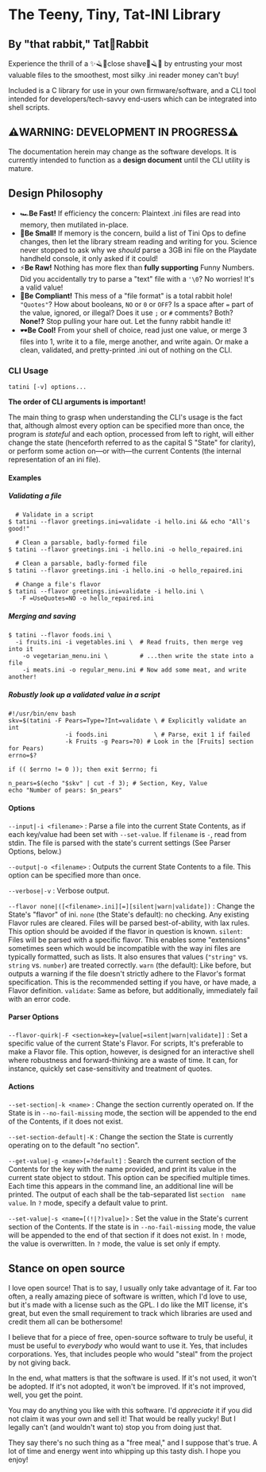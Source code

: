 # The Teeny, Tiny, Tat-INI Library #

## By "that rabbit," Tat🐰Rabbit ##

Experience the thrill of a ✨🪒💈close shave💈🪒✨ by entrusting
your most valuable files to the smoothest, most silky .ini reader money
can't buy!

Included is a C library for use in your own firmware/software, and a CLI tool
intended for developers/tech-savvy end-users which can be integrated into shell
scripts.

## ⚠️**WARNING: DEVELOPMENT IN PROGRESS**⚠️ ##

The documentation herein may change as the software develops. It is currently
intended to function as a **design document** until the CLI utility is mature.

## Design Philosophy ##

* 🏎️**Be Fast!** If efficiency the concern: Plaintext .ini files are read
  into memory, then mutilated in-place.
* 🐁**Be Small!** If memory is the concern, build a list of Tini Ops to
  define changes, then let the library stream reading and writing for you.
  Science never stopped to ask why we *should* parse a 3GB ini file on the
  Playdate handheld console, it only asked if it could!
* ⚡️**Be Raw!** Nothing has more flex than **fully supporting** Funny Numbers.
  Did you accidentally try to parse a "text" file with a `'\0`? No worries!
  It's a valid value!
* 👮**Be Compliant!** This mess of a "file format" is a total rabbit hole!
  `"Quotes"`? How about booleans, `NO` or `0` or `OFF`? Is a space after `=`
  part of the value, ignored, or illegal? Does it use `;` or `#` comments?
  Both? **None!?** Stop pulling your hare out. Let the funny rabbit handle it!
* 🕶️**Be Cool!** From your shell of choice, read just one value, or merge
  3 files into 1, write it to a file, merge another, and write again. Or
  make a clean, validated, and pretty-printed .ini out of nothing on the CLI.

### CLI Usage ###

`tatini [-v] options...`

**The order of CLI arguments is important!**

The main thing to grasp when understanding the CLI's usage is the fact that,
although almost every option can be specified more than once, the program is
*stateful* and each option, processed from left to right, will either change
the state (henceforth referred to as the capital S "State" for clarity), or
perform some action on—or with—the current Contents (the internal
representation of an ini file).

#### Examples ####

##### Validating a file #####

```
  # Validate in a script
$ tatini --flavor greetings.ini=validate -i hello.ini && echo "All's good!"

  # Clean a parsable, badly-formed file
$ tatini --flavor greetings.ini -i hello.ini -o hello_repaired.ini

  # Clean a parsable, badly-formed file
$ tatini --flavor greetings.ini -i hello.ini -o hello_repaired.ini

  # Change a file's flavor
$ tatini --flavor greetings.ini=validate -i hello.ini \
   -F =UseQuotes=NO -o hello_repaired.ini
```

##### Merging and saving #####

```
$ tatini --flavor foods.ini \
  -i fruits.ini -i vegetables.ini \  # Read fruits, then merge veg into it
    -o vegetarian_menu.ini \         # ...then write the state into a file
    -i meats.ini -o regular_menu.ini # Now add some meat, and write another!
```

##### Robustly look up a validated value in a script ####

```
#!/usr/bin/env bash
skv=$(tatini -F Pears=Type=?Int=validate \ # Explicitly validate an int
                -i foods.ini             \ # Parse, exit 1 if failed
                -k Fruits -g Pears=?0) # Look in the [Fruits] section for Pears)
errno=$?

if (( $errno != 0 )); then exit $errno; fi

n_pears=$(echo "$skv" | cut -f 3); # Section, Key, Value
echo "Number of pears: $n_pears"
```

#### Options ####

`--input|-i <filename>`
: Parse a file into the current State Contents, as if each key/value had
been set with `--set-value`. If `filename` is `-`, read from stdin. The file is
parsed with the state's current settings (See Parser Options, below.)

`--output|-o <filename>`
: Outputs the current State Contents to a file. This option can be specified
more than once.

`--verbose|-v`
: Verbose output.

`--flavor none|([<filename>.ini][=][silent|warn|validate])`
: Change the State's "flavor" of ini. `none` (the State's default): no
checking. Any existing Flavor rules are cleared. Files will be parsed
best-of-ability, with lax rules. This option should be avoided if the flavor in
question is known. `silent`: Files will be parsed with a specific flavor.
This enables some "extensions" sometimes seen which would be incompatible with
the way ini files are typically formatted, such as lists. It also ensures that
values (`"string"` vs. `string` vs. `number`) are treated correctly. `warn`
(the default): Like before, but outputs a warning if the file doesn't strictly
adhere to the Flavor's format specification. This is the recommended setting if
you have, or have made, a Flavor definition. `validate`: Same as before, but
additionally, immediately fail with an error code.

#### Parser Options ####

`--flavor-quirk|-F <section=key=[value[=silent|warn|validate]]`
: Set a specific value of the current State's Flavor. For scripts, It's
preferable to make a Flavor file. This option, however, is designed for an
interactive shell where robustness and forward-thinking are a waste of time.
It can, for instance, quickly set case-sensitivity and treatment of quotes.

#### Actions ####

`--set-section|-k <name>`
: Change the section currently operated on. If the State is in
`--no-fail-missing` mode, the section will be appended to the end of the
Contents, if it does not exist.

`--set-section-default|-K`
: Change the section the State is currently operating on to the default "no
section".

`--get-value|-g <name>[=?default]`
: Search the current section of the Contents for the key with the name
provided, and print its value in the current state object to stdout. This
option can be specified multiple times. Each time this appears in the command
line, an additional line will be printed. The output of each shall be the
tab-separated list `section  name  value`. In `?` mode, specify a default value
to print.

`--set-value|-s <name=[(!|?)value]>`
: Set the value in the State's current section of the Contents. If the state
is in `--no-fail-missing` mode, the value will be appended to the end of that
section if it does not exist. In `!` mode, the value is overwritten. In `?`
mode, the value is set only if empty.

## Stance on open source ##

I love open source! That is to say, I usually only take advantage of it. Far
too often, a really amazing piece of software is written, which I'd love to
use, but it's made with a license such as the GPL. I do like the MIT license,
it's great, but even the small requirement to track which libraries are used and
credit them all can be bothersome!

I believe that for a piece of free, open-source software to truly be useful, it
must be useful to *everybody* who would want to use it. Yes, that includes
corporations. Yes, that includes people who would "steal" from the project by
not giving back.

In the end, what matters is that the software is used. If it's not used, it
won't be adopted. If it's not adopted, it won't be improved. If it's not
improved, well, you get the point.

You may do anything you like with this software. I'd *appreciate* it if you
did not claim it was your own and sell it! That would be really yucky! But I
legally can't (and wouldn't want to) stop you from doing just that.

They say there's no such thing as a "free meal," and I suppose that's true.
A lot of time and energy went into whipping up this tasty dish. I hope you
enjoy!